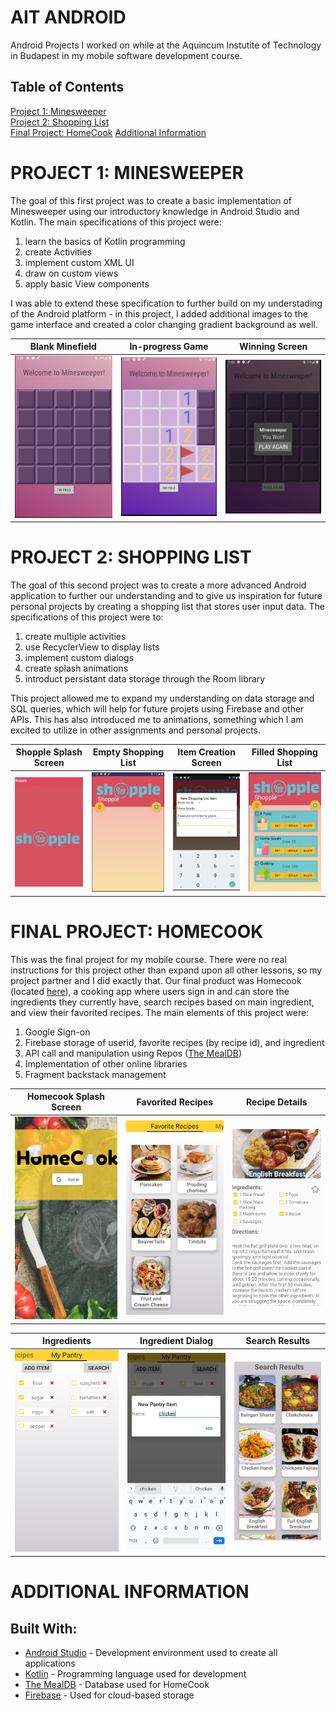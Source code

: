 # AIT ANDROID
Android Projects I worked on while at the Aquincum Instutite of Technology in Budapest in my mobile software development course.

## Table of Contents  
[Project 1: Minesweeper](#minesweeper)  
[Project 2: Shopping List](#shopping)  
[Final Project: HomeCook](https://github.com/n0ahth0mas/AndroidFinal) 
[Additional Information](#extra) 

<a name="minesweeper">

# PROJECT 1: MINESWEEPER

The goal of this first project was to create a basic implementation of Minesweeper using our introductory knowledge in Android Studio and Kotlin. The main specifications of this project were:
 1. learn the basics of Kotlin programming
 2. create Activities
 3. implement custom XML UI
 4. draw on custom views
 5. apply basic View components

 I was able to extend these specification to further build on my understading of the Android platform - in this project, I added additional images to the game interface and created a color changing gradient background as well.

| Blank Minefield  | In-progress Game | Winning Screen | 
| ------------- | ------------- |------------- |
| ![Blank Minefield](/images/ms1.png) | ![In-progress Game](/images/ms2.png)  | ![Winning Screen](/images/ms3.png)  |

<a name="shopping">

# PROJECT 2: SHOPPING LIST

The goal of this second project was to create a more advanced Android application to further our understanding and to give us inspiration for future personal projects by creating a shopping list that stores user input data. The specifications of this project were to:
 1. create multiple activities
 2. use RecyclerView to display lists
 3. implement custom dialogs
 4. create splash animations
 5. introduct persistant data storage through the Room library

 This project allowed me to expand my understanding on data storage and SQL queries, which will help for future projets using Firebase and other APIs. This has also introduced me to animations, something which I am excited to utilize in other assignments and personal projects.

| Shopple Splash Screen  | Empty Shopping List | Item Creation Screen |  Filled Shopping List | 
| ------------- | ------------- |------------- |------------- |
| ![Shopple Splash](/images/slSplash.png) | ![Empty Shopping List](/images/slBlank.png)  | ![Creation Screen](/images/slItem.png)  | ![Filled List](/images/slList.png)  |

# FINAL PROJECT: HOMECOOK

This was the final project for my mobile course. There were no real instructions for this project other than expand upon all other lessons, so my project partner and I did exactly that. Our final product was Homecook (located [here](https://github.com/n0ahth0mas/AndroidFinal)), a cooking app where users sign in and can store the ingredients they currently have, search recipes based on main ingredient, and view their favorited recipes. The main elements of this project were:
1. Google Sign-on
2. Firebase storage of userid, favorite recipes (by recipe id), and ingredient
3. API call and manipulation using Repos ([The MealDB](https://themealdb.com/))
4. Implementation of other online libraries
5. Fragment backstack management

| Homecook Splash Screen  | Favorited Recipes | Recipe Details | 
| ------------- | ------------- |------------- |
| ![Homecook Splash Screen](/images/homecook_splash.png) | ![Favorited Recipes](/images/homecook_favs.png)  | ![Recipe Details](/images/homecook_details.png)  |

| Ingredients  | Ingredient Dialog | Search Results | 
| ------------- | ------------- |------------- |
| ![Ingredeints](/images/homecook_ingredients.png) | ![Ingredient Dialog](/images/homecook_ingredientdialog.png)  | ![Search Results](/images/homecook_search.png)  |

<a name="extra">

# ADDITIONAL INFORMATION

## Built With:
* [Android Studio](https://developer.android.com/studio) - Development environment used to create all applications
* [Kotlin](https://kotlinlang.org/) - Programming language used for development
* [The MealDB](https://themealdb.com/) - Database used for HomeCook
* [Firebase](https://firebase.google.com/) - Used for cloud-based storage
